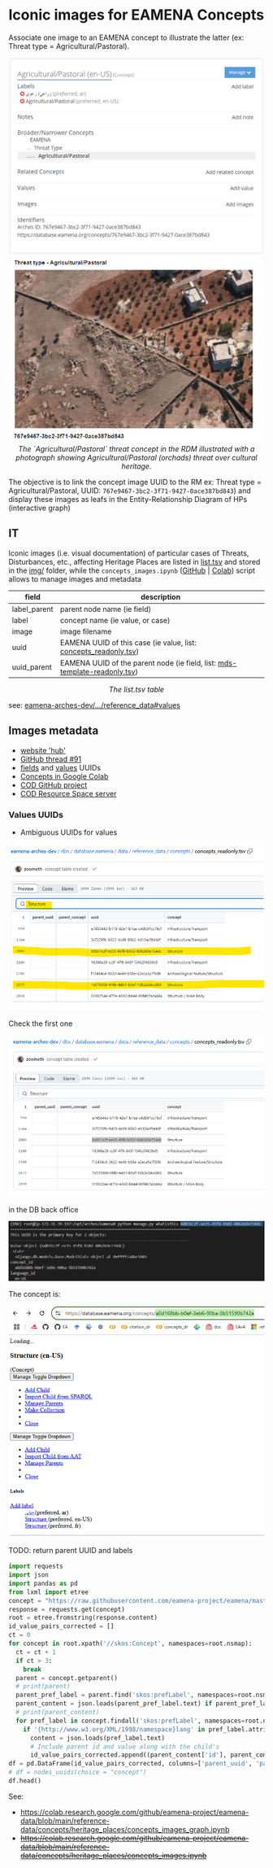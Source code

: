 # Iconic images for EAMENA Concepts

Associate one image to an EAMENA concept to illustrate the latter (ex: Threat type = Agricultural/Pastoral).


<p align="center">
  <img alt="img-name" src="image.png" width="500">
  <img alt="img-name" src="https://raw.githubusercontent.com/eamena-project/eamena-arches-dev/main/www/concepts_images_threat_type_agricole.png" width="500">
  <br>
    <em>The `Agricultural/Pastoral` threat concept in the RDM illustrated with a photograph showing  Agricultural/Pastoral (orchads) threat over cultural heritage.</em>
</p>

The objective is to link the concept image UUID to the RM ex: Threat type = Agricultural/Pastoral, UUID: `767e9467-3bc2-3f71-9427-0ace387bd843`) and display these images as leafs in the Entity-Relationship Diagram of HPs (interactive graph)

## IT

Iconic images (i.e. visual documentation) of particular cases of Threats, Disturbances, etc., affecting Heritage Places are listed in [list.tsv](https://github.com/eamena-project/eamena-data/blob/main/reference-data/concepts/heritage_places/cases/list.tsv) and stored in the [img/](https://github.com/eamena-project/eamena-data/tree/main/reference-data/concepts/heritage_places/cases/img) folder, while the `concepts_images.ipynb` ([GitHub](https://github.com/eamena-project/eamena-data/blob/main/reference-data/concepts/heritage_places/concepts_images.ipynb) | [Colab](https://colab.research.google.com/github/eamena-project/eamena-data/blob/main/reference-data/concepts/heritage_places/concepts_images_graph.ipynb)) script allows to manage images and metadata

<center>

| field | description |
|----------|----------|
| label_parent    | parent node name (ie field)  |
| label    | concept name (ie value, or case) |
| image    | image filename   |
| uuid    | EAMENA UUID of this case (ie value, list: [concepts_readonly.tsv](https://github.com/eamena-project/eamena-arches-dev/blob/main/dbs/database.eamena/data/reference_data/concepts/concepts_readonly.tsv)) |
| uuid_parent    | EAMENA UUID of the parent node (ie field, list: [mds-template-readonly.tsv](https://github.com/eamena-project/eamena-arches-dev/blob/main/dbs/database.eamena/data/reference_data/rm/hp/mds/mds-template-readonly.tsv))  |

<em>The list.tsv table</em>

</center>

see: [eamena-arches-dev/.../reference_data#values](https://github.com/eamena-project/eamena-arches-dev/tree/main/dbs/database.eamena/data/reference_data#values)

## Images metadata

* [website 'hub'](https://eamena.org/advanced-use#rm-hp-fields)
* [GitHub thread #91](https://github.com/eamena-project/eamena-arches-dev/issues/91)
* [fields](https://github.com/eamena-project/eamena-arches-dev/blob/main/dbs/database.eamena/data/reference_data/rm/hp/mds/mds-template-readonly.tsv) and [values](https://github.com/eamena-project/eamena-arches-dev/blob/main/dbs/database.eamena/data/reference_data/concepts/concepts_readonly.tsv) UUIDs
* [Concepts in Google Colab](https://colab.research.google.com/drive/1qzKlquPN6c_6wzmSheujZ0mas9UzfRlg)
* [COD GitHub project](https://github.com/eamena-project/eamena-arches-dev/tree/main/projects/cod#photographs)
* [COD Resource Space server](https://cityofthedead.arch.ox.ac.uk/pages/collections_featured.php)


### Values UUIDs


* Ambiguous UUIDs for values

![alt text](image-1.png)

Check the first one

![alt text](image-2.png)

in the DB back office

![alt text](image-3.png)

The concept is:

![alt text](image-4.png)

TODO: return parent UUID and labels

```py
import requests
import json
import pandas as pd
from lxml import etree   
concept = "https://raw.githubusercontent.com/eamena-project/eamena/master/eamena/pkg/reference_data/concepts/EAMENA.xml"
response = requests.get(concept)
root = etree.fromstring(response.content)
id_value_pairs_corrected = []
ct = 0
for concept in root.xpath('//skos:Concept', namespaces=root.nsmap):
  ct = ct + 1
  if ct > 3:
    break
  parent = concept.getparent()
  # print(parent)
  parent_pref_label = parent.find('skos:prefLabel', namespaces=root.nsmap) if parent is not None else None
  parent_content = json.loads(parent_pref_label.text) if parent_pref_label is not None and '{http://www.w3.org/XML/1998/namespace}lang' in parent_pref_label.attrib and parent_pref_label.attrib['{http://www.w3.org/XML/1998/namespace}lang'] == "en-us" else {'id': None, 'value': None}
  # print(parent_content)
  for pref_label in concept.findall('skos:prefLabel', namespaces=root.nsmap):
    if '{http://www.w3.org/XML/1998/namespace}lang' in pref_label.attrib and pref_label.attrib['{http://www.w3.org/XML/1998/namespace}lang'] == "en-us":
      content = json.loads(pref_label.text)
      # Include parent id and value along with the child's
      id_value_pairs_corrected.append((parent_content['id'], parent_content['value'], content['id'], content['value']))
df = pd.DataFrame(id_value_pairs_corrected, columns=['parent_uuid', 'parent_concept', 'uuid', 'concept'])
# df = nodes_uuids(choice = "concept")
df.head()
```


See: 
* https://colab.research.google.com/github/eamena-project/eamena-data/blob/main/reference-data/concepts/heritage_places/concepts_images_graph.ipynb
* ~~https://colab.research.google.com/github/eamena-project/eamena-data/blob/main/reference-data/concepts/heritage_places/concepts_images.ipynb~~
